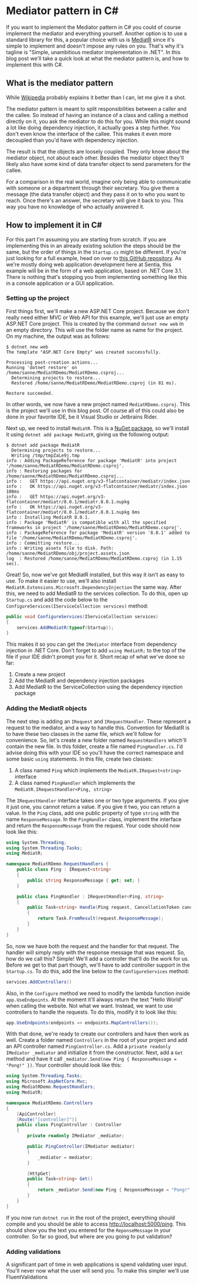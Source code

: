 # Mediator pattern in C#

If you want to implement the Mediator pattern in C# you could of course implement the mediator and everything yourself. Another option is to use a standard library for this, a popular choice with us is [MediatR](https://github.com/jbogard/MediatR) since it's simple to implement and doesn't impose any rules on you. That's why it's tagline is "Simple, unambitious mediator implementation in .NET". In this blog post we'll take a quick look at what the mediator pattern is, and how to implement this with C#.

## What is the mediator pattern
While [Wikipedia](https://en.wikipedia.org/wiki/Mediator_pattern) probably explains it better than I can, let me give it a shot.

The mediator pattern is meant to split responsibilities between a caller and the callee. So instead of having an instance of a class and calling a method directly on it, you ask the mediator to do this for you. While this might sound a lot like doing dependency injection, it actually goes a step further. You don't even know the interface of the callee. This makes it even more decoupled than you'd have with dependency injection.

The result is that the objects are loosely coupled. They only know about the mediator object, not about each other. Besides the mediator object they'll likely also have some kind of data transfer object to send parameters for the callee.

For a comparison in the real world, imagine only being able to communicatie with someone or a department through their secretary. You give them a message (the data transfer object) and they pass it on to who you want to reach. Once there's an answer, the secretary will give it back to you. This way you have no knowledge of who actually answered it.

## How to implement it in C#
For this part I'm assuming you are starting from scratch. If you are implementing this in an already existing solution the steps should be the same, but the order of things in the  `Startup.cs` might be different. If you're just looking for a full example, head on over to [this GitHub repository](https://github.com/xudonax/MediatR). As we're mostly doing web application development here at Sentia, this example will be in the form of a web application, based on .NET Core 3.1. There is nothing that's stopping you from implementing something like this in a console application or a GUI application.

### Setting up the project
First things first, we'll make a new ASP.NET Core project. Because we don't really need either MVC or Web API for this example, we'll just use an empty ASP.NET Core project. This is created by the command `dotnet new web` in an empty directory. This will use the folder name as name for the project. On my machine, the output was as follows:

```
$ dotnet new web
The template "ASP.NET Core Empty" was created successfully.

Processing post-creation actions...
Running 'dotnet restore' on /home/sanne/MediatRDemo/MediatRDemo.csproj...
  Determining projects to restore...
  Restored /home/sanne/MediatRDemo/MediatRDemo.csproj (in 81 ms).

Restore succeeded.
```

In other words, we now have a new project named `MediatRDemo.csproj`. This is the project we'll use in this blog post. Of course all of this could also be done in your favorite IDE, be it Visual Studio or Jetbrains Rider.

Next up, we need to install `MediatR`. This is a [NuGet package](https://www.nuget.org/packages/MediatR/), so we'll install it using `dotnet add package MediatR`, giving us the following output:

```
$ dotnet add package MediatR
  Determining projects to restore...
  Writing /tmp/tmpZaLe9j.tmp
info : Adding PackageReference for package 'MediatR' into project '/home/sanne/MediatRDemo/MediatRDemo.csproj'.
info : Restoring packages for /home/sanne/MediatRDemo/MediatRDemo.csproj...
info :   GET https://api.nuget.org/v3-flatcontainer/mediatr/index.json
info :   OK https://api.nuget.org/v3-flatcontainer/mediatr/index.json 108ms
info :   GET https://api.nuget.org/v3-flatcontainer/mediatr/8.0.1/mediatr.8.0.1.nupkg
info :   OK https://api.nuget.org/v3-flatcontainer/mediatr/8.0.1/mediatr.8.0.1.nupkg 6ms
info : Installing MediatR 8.0.1.
info : Package 'MediatR' is compatible with all the specified frameworks in project '/home/sanne/MediatRDemo/MediatRDemo.csproj'.
info : PackageReference for package 'MediatR' version '8.0.1' added to file '/home/sanne/MediatRDemo/MediatRDemo.csproj'.
info : Committing restore...
info : Writing assets file to disk. Path: /home/sanne/MediatRDemo/obj/project.assets.json
log  : Restored /home/sanne/MediatRDemo/MediatRDemo.csproj (in 1.15 sec).
```

Great! So, now we've got MediatR installed, but this way it isn't as easy to use. To make it easier to use, we'll also install `MediatR.Extensions.Microsoft.DependencyInjection` the same way. After this, we need to add MediatR to the services collection. To do this, open up `Startup.cs` and add the code below to the `ConfigureServices(IServiceCollection services)` method:

```csharp
public void ConfigureServices(IServiceCollection services)
{
    services.AddMediatR(typeof(Startup));
}
```

This makes it so you can get the `IMediator` interface from dependency injection in .NET Core. Don't forget to add `using MediatR;` to the top of the file if your IDE didn't prompt you for it. Short recap of what we've done so far:

1. Create a new project
2. Add the MediatR and dependency injection packages
3. Add MediatR to the ServiceCollection using the dependency injection package

### Adding the MediatR objects

The next step is adding an `IRequest` and `IRequestHandler`. These represent a request to the mediator, and a way to handle this. Convention for MediatR is to have these two classes in the same file, which we'll follow for convenience. So, let's create a new folder named `RequestHandlers` which'll contain the new file. In this folder, create a file named `PingHandler.cs`. I'd advise doing this with your IDE so you'll have the correct namespace and some basic `using` statements. In this file, create two classes:

1. A class named `Ping` which implements the `MediatR.IRequest<string>` interface
2. A class named `PingHandler` which implements the `MediatR.IRequestHandler<Ping, string>`

The `IRequestHandler` interface takes one or two type arguments. If you give it just one, you cannot return a value. If you give it two, you can return a value. In the `Ping` class, add one public property of type `string` with the name `ResponseMessage`. In the `PingHandler` class, implement the interface and return the `ResponseMessage` from the request. Your code should now look like this:

```csharp
using System.Threading;
using System.Threading.Tasks;
using MediatR;

namespace MediatRDemo.RequestHandlers {
    public class Ping : IRequest<string>
    {
        public string ResponseMessage { get; set; }
    }

    public class PingHandler : IRequestHandler<Ping, string>
    {
        public Task<string> Handle(Ping request, CancellationToken cancellationToken)
        {
            return Task.FromResult(request.ResponseMessage);
        }
    }
}
```

So, now we have both the request and the handler for that request. The handler will simply reply with the response message that was request. So, how do we call this? Simple! We'll add a controller that'll do the work for us. Before we get to that part though, we'll have to add controller support in the `Startup.cs`. To do this, add the line below to the `ConfigureServices` method:

```csharp
services.AddControllers()
```

Also, in the `Configure` method we need to modify the lambda function inside `app.UseEndpoints`. At the moment it'll always return the text "Hello World" when calling the website. Not what we want. Instead, we want to use controllers to handle the requests. To do this, modify it to look like this:

```csharp
app.UseEndpoints(endpoints => endpoints.MapControllers());
```

With that done, we're ready to create our controllers and have then work as well. Create a folder named `Controllers` in the root of your project and add an API controller named `PingController.cs`. Add a `private readonly IMediator _mediator` and initialize it from the constructor. Next, add a `Get` method and have it call `_mediator.Send(new Ping { ResponseMessage = "Pong!" })`. Your controller should look like this:

```csharp
using System.Threading.Tasks;
using Microsoft.AspNetCore.Mvc;
using MediatRDemo.RequestHandlers;
using MediatR;

namespace MediatRDemo.Controllers
{
    [ApiController]
    [Route("[controller]")]
    public class PingController : Controller
    {
        private readonly IMediator _mediator;

        public PingController(IMediator mediator)
        {
            _mediator = mediator;
        }

        [HttpGet]
        public Task<string> Get()
        {
            return _mediator.Send(new Ping { ResponseMessage = "Pong!" });
        }
    }
}
```

If you now run `dotnet run` in the root of the project, everything should compile and you should be able to access [http://localhost:5000/ping](http://localhost:5000/ping). This should show you the text you entered for the `ReponseMessage` in your controller. So far so good, but where are you going to put validation?

### Adding validations
A significant part of time in web applications is spend validating user input. You'll never now what the user will send you. To make this simpler we'll use FluentValidations